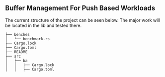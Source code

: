 ## Buffer Management For Push Based Workloads
The current structure of the project can be seen below. The major work will be located in the lib and tested there.
```
├── benches
│   └── benchmark.rs
├── Cargo.lock
├── Cargo.toml
├── README
├── src
│   ├── ba
│   │   ├── Cargo.lock
│   │   ├── Cargo.toml
```
